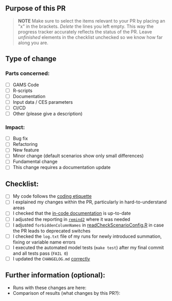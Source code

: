 ## Purpose of this PR

> **NOTE** Make sure to select the items relevant to your PR by placing an "x" in the brackets. *Delete* the lines you left empty. This way the progress tracker accurately reflects the status of the PR. Leave *unfinished* elements in the checklist unchecked so we know how far along you are.

## Type of change

### Parts concerned:
- [ ] GAMS Code
- [ ] R-scripts
- [ ] Documentation
- [ ] Input data / CES parameters
- [ ] CI/CD
- [ ] Other (please give a description)

### Impact:
- [ ] Bug fix
- [ ] Refactoring
- [ ] New feature
- [ ] Minor change (default scenarios show only small differences)
- [ ] Fundamental change
- [ ] This change requires a documentation update

## Checklist:

- [ ] My code follows the [coding etiquette](https://github.com/remindmodel/remind/blob/develop/main.gms#L80)
- [ ] I explained my changes within the PR, particularly in hard-to-understand areas
- [ ] I checked that the [in-code documentation](https://github.com/remindmodel/remind/blob/develop/main.gms#L120) is up-to-date
- [ ] I adjusted the reporting in [`remind2`](https://github.com/pik-piam/remind2) where it was needed
- [ ] I adjusted `forbiddenColumnNames` in [readCheckScenarioConfig.R](https://github.com/remindmodel/remind/blob/develop/scripts/start/readCheckScenarioConfig.R) in case the PR leads to deprecated switches
- [ ] I checked the `log.txt` file of my runs for newly introduced summation, fixing or variable name errors
- [ ] I executed the automated model tests (`make test`) after my final commit and all tests pass (`FAIL 0`)
- [ ] I updated the `CHANGELOG.md` [correctly](https://gitlab.pik-potsdam.de/rse/rsewiki/-/wikis/Standards-for-Writing-a-Changelog)

## Further information (optional):

* Runs with these changes are here:
* Comparison of results (what changes by this PR?): 
